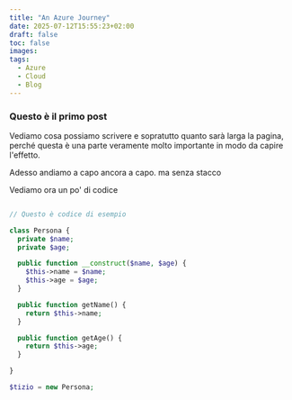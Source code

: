 ```yaml
---
title: "An Azure Journey"
date: 2025-07-12T15:55:23+02:00
draft: false
toc: false
images:
tags:
  - Azure
  - Cloud
  - Blog
---
```


### Questo è il primo post

Vediamo cosa possiamo scrivere e sopratutto quanto sarà larga la pagina, perché questa è una parte veramente molto importante in modo da capire l'effetto.

Adesso andiamo a capo
ancora a capo. ma senza stacco

Vediamo ora un po' di codice

``` php

// Questo è codice di esempio

class Persona {
  private $name;
  private $age;

  public function __construct($name, $age) {
    $this->name = $name;
    $this->age = $age;
  }

  public function getName() {
    return $this->name;
  }   

  public function getAge() {
    return $this->age;
  }

}

$tizio = new Persona;


```
